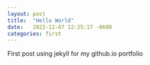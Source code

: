 ```yaml
---
layout: post
title:  "Hello World"
date:   2022-12-07 12:25:17 -0600
categories: first
---
```


First post using jekyll for my github.io portfolio
